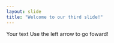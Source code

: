 ```yaml
---
layout: slide
title: "Welcome to our third slide!"
---
```

Your text
Use the left arrow to go foward!
